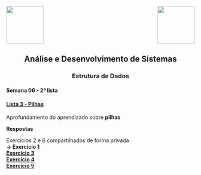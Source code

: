 <div>
  <img src="https://www.fateczl.edu.br/assets/logos/fatec-zl.png" height=100>
  <img src="https://www.fateczl.edu.br/assets/logos/novo-logo-colorido.png" align="right" height=100>
</div>

<h2 align="center">Análise e Desenvolvimento de Sistemas</h2>
<h3 align="center">Estrutura de Dados</h3>
<h4>Semana 06 - 2ª lista</h4>

<h4>

[Lista 3 - Pilhas](https://github.com/leo-gremes-ads/ED_S06.1_E01_PilhaVetor/blob/main/Pilhas%20Lista%203.pdf)
</h4>

Aprofundamento do aprendizado sobre <b>pilhas</b>


<b>Respostas<br>

</b>Exercícios 2 e 6 compartilhados de forma privada<b><br>
-> Exercício 1<br>
[Exercício 3](https://github.com/leo-gremes-ads/ED_S06.1_E03_Palindromo)<br>
[Exercício 4](https://github.com/leo-gremes-ads/ED_S06.1_E04_NotacaoPolonesaReversa)<br>
[Exercício 5](https://github.com/leo-gremes-ads/ED_S06.1_E05_Historico)<br>
</b>

